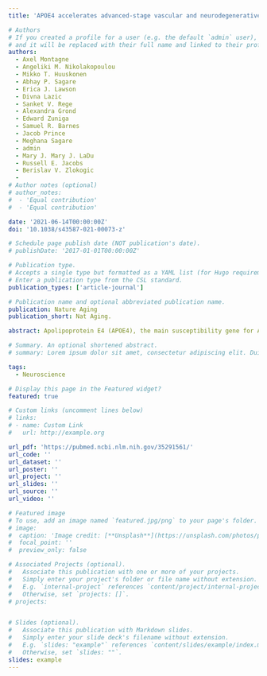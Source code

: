```yaml
---
title: 'APOE4 accelerates advanced-stage vascular and neurodegenerative disorder in old Alzheimer’s mice via cyclophilin A independently of amyloid-β'

# Authors
# If you created a profile for a user (e.g. the default `admin` user), write the username (folder name) here
# and it will be replaced with their full name and linked to their profile.
authors:
  - Axel Montagne
  - Angeliki M. Nikolakopoulou
  - Mikko T. Huuskonen
  - Abhay P. Sagare
  - Erica J. Lawson
  - Divna Lazic
  - Sanket V. Rege
  - Alexandra Grond
  - Edward Zuniga
  - Samuel R. Barnes
  - Jacob Prince
  - Meghana Sagare
  - admin
  - Mary J. Mary J. LaDu
  - Russell E. Jacobs
  - Berislav V. Zlokogic
  - 
# Author notes (optional)
# author_notes:
#  - 'Equal contribution'
#  - 'Equal contribution'

date: '2021-06-14T00:00:00Z'
doi: '10.1038/s43587-021-00073-z'

# Schedule page publish date (NOT publication's date).
# publishDate: '2017-01-01T00:00:00Z'

# Publication type.
# Accepts a single type but formatted as a YAML list (for Hugo requirements).
# Enter a publication type from the CSL standard.
publication_types: ['article-journal']

# Publication name and optional abbreviated publication name.
publication: Nature Aging
publication_short: Nat Aging.

abstract: Apolipoprotein E4 (APOE4), the main susceptibility gene for Alzheimer's disease (AD), leads to vascular dysfunction, amyloid-β pathology, neurodegeneration and dementia. How these different pathologies contribute to advanced-stage AD remains unclear. Using aged APOE knock-in mice crossed with 5xFAD mice, we show that, compared to APOE3, APOE4 accelerates blood-brain barrier (BBB) breakdown, loss of cerebral blood flow, neuronal loss and behavioral deficits independently of amyloid-β. BBB breakdown was associated with activation of the cyclophilin A-matrix metalloproteinase-9 BBB-degrading pathway in pericytes. Suppression of this pathway improved BBB integrity and prevented further neuronal loss and behavioral deficits in APOE4;5FAD mice while having no effect on amyloid-β pathology. Thus, APOE4 accelerates advanced-stage BBB breakdown and neurodegeneration in Alzheimer's mice via the cyclophilin A pathway in pericytes independently of amyloid-β, which has implication for the pathogenesis and treatment of vascular and neurodegenerative disorder in AD.

# Summary. An optional shortened abstract.
# summary: Lorem ipsum dolor sit amet, consectetur adipiscing elit. Duis posuere tellus ac convallis placerat. Proin tincidunt magna sed ex sollicitudin condimentum.

tags:
  - Neuroscience

# Display this page in the Featured widget?
featured: true

# Custom links (uncomment lines below)
# links:
# - name: Custom Link
#   url: http://example.org

url_pdf: 'https://pubmed.ncbi.nlm.nih.gov/35291561/'
url_code: ''
url_dataset: ''
url_poster: ''
url_project: ''
url_slides: ''
url_source: ''
url_video: ''

# Featured image
# To use, add an image named `featured.jpg/png` to your page's folder.
# image:
#  caption: 'Image credit: [**Unsplash**](https://unsplash.com/photos/pLCdAaMFLTE)'
#  focal_point: ''
#  preview_only: false

# Associated Projects (optional).
#   Associate this publication with one or more of your projects.
#   Simply enter your project's folder or file name without extension.
#   E.g. `internal-project` references `content/project/internal-project/index.md`.
#   Otherwise, set `projects: []`.
# projects:


# Slides (optional).
#   Associate this publication with Markdown slides.
#   Simply enter your slide deck's filename without extension.
#   E.g. `slides: "example"` references `content/slides/example/index.md`.
#   Otherwise, set `slides: ""`.
slides: example
---
```


